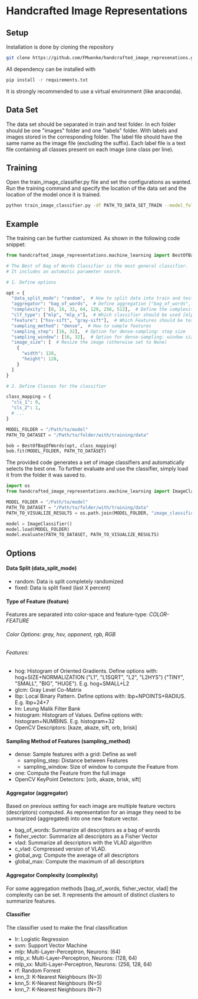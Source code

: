 # Handcrafted Image Representations

## Setup
Installation is done by cloning the repository
```bash
git clone https://github.com/FMuenke/handcrafted_image_represenations.git
```
All dependency can be installed with
````bash
pip install -r requirements.txt
````
It is strongly recommended to use a virtual environment (like anaconda).


## Data Set

The data set should be separated in train and test folder. In ech folder should be one "images" folder and one "labels" folder. With labels and images stored in the corresponding folder. The label file should have the same name as the image file (excluding the suffix). Each label file is a text file containing all classes present on each image (one class per line).


## Training

Open the train_image_classifier.py file and set the configurations as wanted. 
Run the training command and specify the location of the data set and the location of the model once it is trained.

````bash
python train_image_classifier.py -df PATH_TO_DATA_SET_TRAIN --model_folder PATH_TO_SAVE_MODEL_TO -clmp PATH_TO_CLASSMAPPING.JSON
````

## Example
The training can be further customized. As shown in the following code snippet:

````python
from handcrafted_image_representations.machine_learning import BestOfBagOfWords

# The Best of Bag of Words Classifier is the most general classifier.
# It includes an automatic parameter search.

# 1. Define options

opt = {
  "data_split_mode": "random",  # How to split data into train and test
  "aggregator": "bag_of_words",  # Define aggregation ["bag_of_words", "vlad", "glob_avg", ...]
  "complexity": [8, 16, 32, 64, 128, 256, 512],  # Define the complexity (numer of clusters) of the aggregation
  "clf_type": ["mlp", "mlp_x"],  # Which classifier should be used [mlp, rf, svm, ...]
  "feature": ["hsv-sift", "gray-sift"],  # Which Features should be tested
  "sampling_method": "dense",  # How to sample features
  "sampling_step": [16, 32],  # Option for dense-sampling: step size
  "sampling_window": [16, 32],  # Option for dense-sampling: window size
  "image_size": [  # Resize the image (otherwise set to None)
    {
      "width": 128,
      "height": 128,
    }
  ]
}

# 2. Define Classes for the classifier

class_mapping = {
  "cls_1": 0,
  "cls_2": 1,
  # ...
}

MODEL_FOLDER = "/Path/to/model"
PATH_TO_DATASET = "/Path/to/folder/with/training/data"

bob = BestOfBagOfWords(opt, class_mapping)
bob.fit(MODEL_FOLDER, PATH_TO_DATASET)
````

The provided code generates a set of image classifiers and automatically selects the best one. 
To further evaluate and use the classifier, simply load it from the folder it was saved to.

````python
import os
from handcrafted_image_representations.machine_learning import ImageClassifier

MODEL_FOLDER = "/Path/to/model"
PATH_TO_DATASET = "/Path/to/folder/with/training/data"
PATH_TO_VISUALIZE_RESULTS = os.path.join(MODEL_FOLDER, "image_classification")

model = ImageClassifier()
model.load(MODEL_FOLDER)
model.evaluate(PATH_TO_DATASET, PATH_TO_VISUALIZE_RESULTS)
````


## Options

#### Data Split (data_split_mode)
- random: Data is split completely randomized
- fixed: Data is split fixed (last X percent)

#### Type of Feature (feature)
Features are separated into color-space and feature-type: *COLOR-FEATURE*

###### Color Options: gray, hsv, opponent, rgb, RGB

###### Features:
- hog: Histogram of Oriented Gradients. Define options with: hog+SIZE+NORMALIZATION ("L1", "L1SQRT", "L2", "L2HYS") ("TINY", "SMALL", "BIG", "HUGE"). E.g. hog+SMALL+L2
- glcm: Gray Level Co-Matrix
- lbp: Local Binary Pattern. Define options with: lbp+NPOINTS+RADIUS. E.g. lbp+24+7
- lm: Leung Malik Filter Bank
- histogram: Histogram of Values. Define options with: histogram+NUMBINS. E.g. histogram+32
- OpenCV Descriptors: [kaze, akaze, sift, orb, brisk]


#### Sampling Method of Features (sampling_method)
- dense: Sample features with a grid: Define as well
  - sampling_step: Distance between Features
  - sampling_window: Size of window to compute the Feature from
- one: Compute the Feature from the full image
- OpenCV KeyPoint Detectors: [orb, akaze, brisk, sift]

#### Aggregator (aggregator)
Based on previous setting for each image are multiple feature vectors (descriptors) computed.
As representation for an image they need to be summarized (aggregated) into one new feature vector.

- bag_of_words: Summarize all descriptors as a bag of words
- fisher_vector: Summarize all descriptors as a Fisher Vector
- vlad: Summarize all descriptors with the VLAD algorithm
- c_vlad: Compressed version of VLAD.
- global_avg: Compute the average of all descriptors
- global_max: Compute the maximum of all descriptors


#### Aggregator Complexity (complexity)
For some aggregation methods [bag_of_words, fisher_vector, vlad] the complexity can be set. 
It represents the amount of distinct clusters to summarize features.


#### Classifier
The classifier used to make the final classification
- lr: Logistic Regression
- svm: Support Vector Machine
- mlp: Multi-Layer-Perceptron, Neurons: (64)
- mlp_x: Multi-Layer-Perceptron, Neurons: (128, 64)
- mlp_xx: Multi-Layer-Perceptron, Neurons: (256, 128, 64)
- rf: Random Forrest
- knn_3: K-Nearest Neighbours (N=3)
- knn_5: K-Nearest Neighbours (N=5)
- knn_7: K-Nearest Neighbours (N=7)
